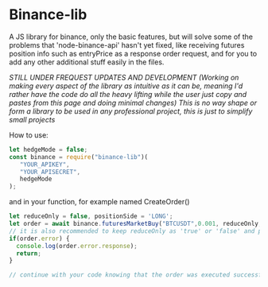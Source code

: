 # Binance-lib
 A JS library for binance, only the basic features, but will solve some of the problems that 'node-binance-api' hasn't yet fixed, like receiving futures position info such as entryPrice as a response order request, and for you to add any other additional stuff easily in the files.
 
 *STILL UNDER FREQUEST UPDATES AND DEVELOPMENT (Working on making every aspect of the library as intuitive as it can be, meaning I'd rather have the code do all the heavy lifting while the user just copy and pastes from this page and doing minimal changes)*
 *This is no way shape or form a library to be used in any professional project, this is just to simplify small projects*

 How to use:
```js
let hedgeMode = false;
const binance = require("binance-lib")(
   "YOUR_APIKEY",
   "YOUR_APISECRET",
   hedgeMode
);
```

and in your function, for example named CreateOrder()
```js
let reduceOnly = false, positionSide = 'LONG';
let order = await binance.futuresMarketBuy("BTCUSDT",0.001, reduceOnly, positionSide);  // you can also add a third argument as 'true', if you want it to be a reduceOnly order (order will be returned as an error if there was no position open on your account)
// it is also recommended to keep reduceOnly as 'true' or 'false' and positionSide as 'LONG' or 'SHORT' whether you are on side Buy or Sell (for hedgeMode users, because the program will automatically switch to hedgeMode for you if you forgot to specify it while loading the module)
if(order.error) {
  console.log(order.error.response);
  return;
}

// continue with your code knowing that the order was executed successfully
```
